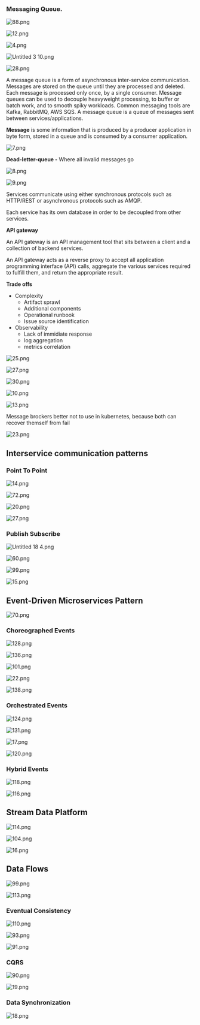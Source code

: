 ### **Messaging Queue.**

![88.png](../Software_Architecture/_img/88.png)

![12.png](../Software_Architecture/_img/12.png)

  

![4.png](_img/4.png)

![Untitled 3 10.png](Untitled%203%2010.png)

![28.png](_img/28.png)

A message queue is a form of asynchronous inter-service communication. Messages are stored on the queue until they are processed and deleted. Each message is processed only once, by a single consumer. Message queues can be used to decouple heavyweight processing, to buffer or batch work, and to smooth spiky workloads. Common messaging tools are Kafka, RabbitMQ, AWS SQS. A message queue is a queue of messages sent between services/applications.

  

**Message** is some information that is produced by a producer application in byte form, stored in a queue and is consumed by a consumer application.

![7.png](_img/7.png)

  

**Dead-letter-queue -** Where all invalid messages go

![8.png](_img/8.png)

![9.png](_img/9.png)

  

Services communicate using either synchronous protocols such as HTTP/REST or asynchronous protocols such as AMQP.

Each service has its own database in order to be decoupled from other services.

**API gateway**

An API gateway is an API management tool that sits between a client and a collection of backend services.

An API gateway acts as a reverse proxy to accept all application programming interface (API) calls, aggregate the various services required to fulfill them, and return the appropriate result.

**Trade offs**

- Complexity
    - Artifact sprawl
    - Additional components
    - Operational runbook
    - Issue source identification
- Observability
    - Lack of immidiate response
    - log aggregation
    - metrics correlation

![25.png](_img/25.png)

![27.png](_img/27.png)

![30.png](_img/30.png)

![10.png](_img/10.png)

![13.png](_img/13.png)

Message brockers better not to use in kubernetes, because both can recover themself from fail

![23.png](_img/23.png)

  

## Interservice communication patterns

### Point To Point

![14.png](_img/14.png)

  

![72.png](../Software_Architecture/_img/72.png)

![20.png](_img/20.png)

![27.png](../DevOps/_img/27.png)

### Publish Subscribe

![Untitled 18 4.png](Untitled%2018%204.png)

![60.png](../Software_Architecture/_img/60.png)

![99.png](../DevOps/_img/99.png)

![15.png](_img/15.png)

  

## Event-Driven Microservices Pattern

![70.png](../DevOps/_img/70.png)

### Choreographed Events

![128.png](../Software_Architecture/_img/128.png)

![136.png](../Software_Architecture/_img/136.png)

![101.png](../DevOps/_img/101.png)

![22.png](_img/22.png)

![138.png](../Software_Architecture/_img/138.png)

### Orchestrated Events

![124.png](../Software_Architecture/_img/124.png)

![131.png](../Software_Architecture/_img/131.png)

![17.png](_img/17.png)

![120.png](../Software_Architecture/_img/120.png)

### Hybrid Events

![118.png](../Software_Architecture/_img/118.png)

![116.png](../Software_Architecture/_img/116.png)

## Stream Data Platform

![114.png](../Software_Architecture/_img/114.png)

![104.png](../Software_Architecture/_img/104.png)

![16.png](_img/16.png)

  

## Data Flows

![99.png](../Software_Architecture/_img/99.png)

![113.png](../Software_Architecture/_img/113.png)

### Eventual Consistency

![110.png](../Software_Architecture/_img/110.png)

![93.png](../Software_Architecture/_img/93.png)

![91.png](../Software_Architecture/_img/91.png)

### CQRS

![90.png](../Software_Architecture/_img/90.png)

![19.png](_img/19.png)

### Data Synchronization

![18.png](_img/18.png)